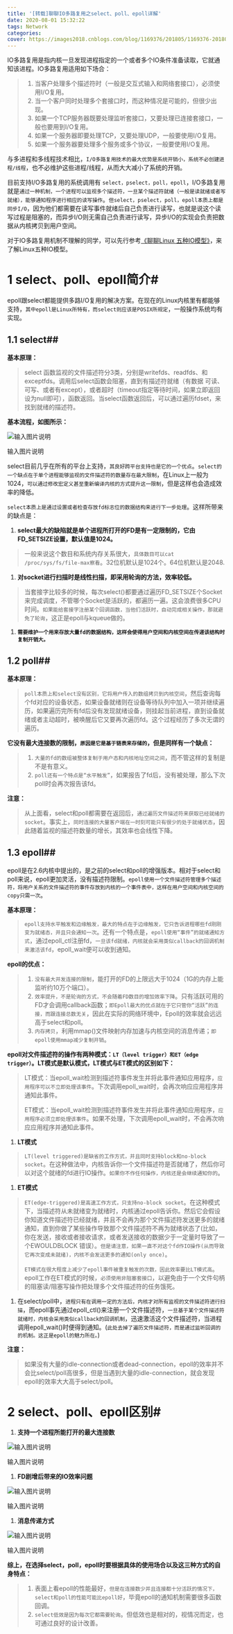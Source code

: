 ```yaml
---
title: '[转载]聊聊IO多路复用之select、poll、epoll详解'
date: 2020-08-01 15:32:22
tags: Network
categories:
cover: https://images2018.cnblogs.com/blog/1169376/201805/1169376-20180530155238751-909072669.png
---
```

<meta name="referrer" content="no-referrer" />



IO多路复用是指内核一旦发现进程指定的一个或者多个IO条件准备读取，它就通知该进程。IO多路复用适用如下场合：

> 1. 当客户处理多个描述符时（一般是交互式输入和网络套接口），必须使用I/O复用。
> 2. 当一个客户同时处理多个套接口时，而这种情况是可能的，但很少出现。
> 3. 如果一个TCP服务器既要处理监听套接口，又要处理已连接套接口，一般也要用到I/O复用。
> 4. 如果一个服务器即要处理TCP，又要处理UDP，一般要使用I/O复用。
> 5. 如果一个服务器要处理多个服务或多个协议，一般要使用I/O复用。

与多进程和多线程技术相比，`I/O多路复用技术的最大优势是系统开销小，系统不必创建进程/线程`，也不必维护这些进程/线程，从而大大减小了系统的开销。

目前支持I/O多路复用的系统调用有 `select，pselect，poll，epoll`，I/O多路复用就是`通过一种机制，一个进程可以监视多个描述符，一旦某个描述符就绪（一般是读就绪或者写就绪），能够通知程序进行相应的读写操作`。`但select，pselect，poll，epoll本质上都是同步I/O`，因为他们都需要在读写事件就绪后自己负责进行读写，也就是说这个读写过程是阻塞的，而异步I/O则无需自己负责进行读写，异步I/O的实现会负责把数据从内核拷贝到用户空间。

对于IO多路复用机制不理解的同学，可以先行参考[《聊聊Linux 五种IO模型》](https://www.jianshu.com/p/486b0965c296)，来了解Linux五种IO模型。

# 1 select、poll、epoll简介#

epoll跟select都能提供多路I/O复用的解决方案。在现在的Linux内核里有都能够支持，`其中epoll是Linux所特有，而select则应该是POSIX所规定`，一般操作系统均有实现。

## 1.1 select##

**基本原理：**

> select 函数监视的文件描述符分3类，分别是writefds、readfds、和exceptfds。调用后select函数会阻塞，直到有描述符就绪（有数据 可读、可写、或者有except），或者超时（timeout指定等待时间，如果立即返回设为null即可），函数返回。当select函数返回后，可以通过遍历fdset，来找到就绪的描述符。

**基本流程，如图所示：**

![输入图片说明](https://static.oschina.net/uploads/img/201604/21155028_QOj2.png)

输入图片说明

select目前几乎在所有的平台上支持，`其良好跨平台支持也是它的一个优点`。`select的一个缺点在于单个进程能够监视的文件描述符的数量存在最大限制`，在Linux上一般为1024，`可以通过修改宏定义甚至重新编译内核的方式提升这一限制`，但是这样也会造成效率的降低。

`select本质上是通过设置或者检查存放fd标志位的数据结构来进行下一步处理`。这样所带来的缺点是：

1. **select最大的缺陷就是单个进程所打开的FD是有一定限制的，它由FD_SETSIZE设置，默认值是1024。**

> 一般来说这个数目和系统内存关系很大，`具体数目可以cat /proc/sys/fs/file-max察看`。32位机默认是1024个。64位机默认是2048.

1. **对socket进行扫描时是线性扫描，即采用轮询的方法，效率较低。**

> 当套接字比较多的时候，每次select()都要通过遍历FD_SETSIZE个Socket来完成调度，不管哪个Socket是活跃的，都遍历一遍。这会浪费很多CPU时间。`如果能给套接字注册某个回调函数，当他们活跃时，自动完成相关操作，那就避免了轮询`，这正是epoll与kqueue做的。

1. **`需要维护一个用来存放大量fd的数据结构，这样会使得用户空间和内核空间在传递该结构时复制开销大。`**

## 1.2 poll##

**基本原理：**

> `poll本质上和select没有区别，它将用户传入的数组拷贝到内核空间`，然后查询每个fd对应的设备状态，如果设备就绪则在设备等待队列中加入一项并继续遍历，如果遍历完所有fd后没有发现就绪设备，则挂起当前进程，直到设备就绪或者主动超时，被唤醒后它又要再次遍历fd。这个过程经历了多次无谓的遍历。

**它没有最大连接数的限制，`原因是它是基于链表来存储的`，但是同样有一个缺点：**

> 1. `大量的fd的数组被整体复制于用户态和内核地址空间之间`，而不管这样的复制是不是有意义。
> 2. `poll还有一个特点是“水平触发”`，如果报告了fd后，没有被处理，那么下次poll时会再次报告该fd。

**注意：**

> 从上面看，select和poll都需要在返回后，`通过遍历文件描述符来获取已经就绪的socket`。事实上，`同时连接的大量客户端在一时刻可能只有很少的处于就绪状态`，因此随着监视的描述符数量的增长，其效率也会线性下降。

## 1.3 epoll##

epoll是在2.6内核中提出的，是之前的select和poll的增强版本。相对于select和poll来说，epoll更加灵活，没有描述符限制。`epoll使用一个文件描述符管理多个描述符，将用户关系的文件描述符的事件存放到内核的一个事件表中，这样在用户空间和内核空间的copy只需一次`。

**基本原理：**

> `epoll支持水平触发和边缘触发，最大的特点在于边缘触发，它只告诉进程哪些fd刚刚变为就绪态，并且只会通知一次`。还有一个特点是，`epoll使用“事件”的就绪通知方式`，通过epoll_ctl注册fd，`一旦该fd就绪，内核就会采用类似callback的回调机制来激活该fd`，epoll_wait便可以收到通知。

**epoll的优点：**

> 1. `没有最大并发连接的限制`，能打开的FD的上限远大于1024（1G的内存上能监听约10万个端口）。
> 2. `效率提升，不是轮询的方式，不会随着FD数目的增加效率下降`。只有活跃可用的FD才会调用callback函数；`即Epoll最大的优点就在于它只管你“活跃”的连接，而跟连接总数无关`，因此在实际的网络环境中，Epoll的效率就会远远高于select和poll。
> 3. `内存拷贝`，利用mmap()文件映射内存加速与内核空间的消息传递；`即epoll使用mmap减少复制开销`。

**epoll对文件描述符的操作有两种模式：`LT（level trigger）和ET（edge trigger）`。LT模式是默认模式，LT模式与ET模式的区别如下：**

> LT模式：当epoll_wait检测到描述符事件发生并将此事件通知应用程序，`应用程序可以不立即处理该事件`。下次调用epoll_wait时，会再次响应应用程序并通知此事件。
>
> ET模式：当epoll_wait检测到描述符事件发生并将此事件通知应用程序，`应用程序必须立即处理该事件`。如果不处理，下次调用epoll_wait时，不会再次响应应用程序并通知此事件。

1. **LT模式**

> `LT(level triggered)是缺省的工作方式，并且同时支持block和no-block socket`。在这种做法中，内核告诉你一个文件描述符是否就绪了，然后你可以对这个就绪的fd进行IO操作。`如果你不作任何操作，内核还是会继续通知你的`。

1. **ET模式**

> `ET(edge-triggered)是高速工作方式，只支持no-block socket`。在这种模式下，当描述符从未就绪变为就绪时，内核通过epoll告诉你。然后它会假设你知道文件描述符已经就绪，并且不会再为那个文件描述符发送更多的就绪通知，直到你做了某些操作导致那个文件描述符不再为就绪状态了(比如，你在发送，接收或者接收请求，或者发送接收的数据少于一定量时导致了一个EWOULDBLOCK 错误）。`但是请注意，如果一直不对这个fd作IO操作(从而导致它再次变成未就绪)，内核不会发送更多的通知(only once)`。
>
> `ET模式在很大程度上减少了epoll事件被重复触发的次数，因此效率要比LT模式高`。epoll工作在ET模式的时候，`必须使用非阻塞套接口`，以避免由于一个文件句柄的阻塞读/阻塞写操作把处理多个文件描述符的任务饿死。

1. 在select/poll中，`进程只有在调用一定的方法后，内核才对所有监视的文件描述符进行扫描`，而epoll事先通过epoll_ctl()来注册一个文件描述符，`一旦基于某个文件描述符就绪时，内核会采用类似callback的回调机制`，迅速激活这个文件描述符，当进程调用epoll_wait()时便得到通知。(`此处去掉了遍历文件描述符，而是通过监听回调的的机制。这正是epoll的魅力所在。`)

**注意：**

> 如果没有大量的idle-connection或者dead-connection，epoll的效率并不会比select/poll高很多，但是当遇到大量的idle-connection，就会发现epoll的效率大大高于select/poll。

# 2 select、poll、epoll区别#

1. **支持一个进程所能打开的最大连接数**

![输入图片说明](https://static.oschina.net/uploads/img/201604/21145832_RVDK.png)

输入图片说明

1. **FD剧增后带来的IO效率问题**

![输入图片说明](https://static.oschina.net/uploads/img/201604/21145942_TmnB.png)

输入图片说明

1. **消息传递方式**

![输入图片说明](https://static.oschina.net/uploads/img/201604/21150044_PgJT.png)

输入图片说明

**综上，在选择select，poll，epoll时要根据具体的使用场合以及这三种方式的自身特点：**

> 1. 表面上看epoll的性能最好，`但是在连接数少并且连接都十分活跃的情况下，select和poll的性能可能比epoll好`，毕竟epoll的通知机制需要很多函数回调。
> 2. `select低效是因为每次它都需要轮询`。但低效也是相对的，视情况而定，也可通过良好的设计改善。

